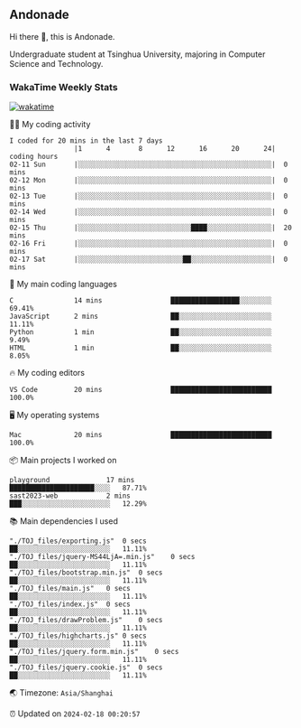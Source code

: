 ## Andonade

Hi there 👋, this is Andonade.

Undergraduate student at Tsinghua University, majoring in Computer Science and Technology.

### WakaTime Weekly Stats

[![wakatime](https://wakatime.com/badge/user/018bd8cc-ca3d-4a3e-a11d-74879d0e0c99.svg)](https://wakatime.com/@018bd8cc-ca3d-4a3e-a11d-74879d0e0c99)

🧑‍💻 My coding activity 

```text
I coded for 20 mins in the last 7 days
          		|1      4       8      12      16      20      24|	coding hours
02-11 Sun		|░░░░░░░░░░░░░░░░░░░░░░░░░░░░░░░░░░░░░░░░░░░░░░░░|	0 mins
02-12 Mon		|░░░░░░░░░░░░░░░░░░░░░░░░░░░░░░░░░░░░░░░░░░░░░░░░|	0 mins
02-13 Tue		|░░░░░░░░░░░░░░░░░░░░░░░░░░░░░░░░░░░░░░░░░░░░░░░░|	0 mins
02-14 Wed		|░░░░░░░░░░░░░░░░░░░░░░░░░░░░░░░░░░░░░░░░░░░░░░░░|	0 mins
02-15 Thu		|░░░░░░░░░░░░░░░░░░░░░░░░░░░░████░░░░░░░░░░░░░░░░|	20 mins
02-16 Fri		|░░░░░░░░░░░░░░░░░░░░░░░░░░░░░░░░░░░░░░░░░░░░░░░░|	0 mins
02-17 Sat		|░░░░░░░░░░░░░░░░░░░░░░░░░░██░░░░░░░░░░░░░░░░░░░░|	0 mins
```

🌱 My main coding languages 

```text
C              	14 mins             	█████████████████░░░░░░░░	69.41%
JavaScript     	2 mins              	██░░░░░░░░░░░░░░░░░░░░░░░	11.11%
Python         	1 min               	██░░░░░░░░░░░░░░░░░░░░░░░	9.49%
HTML           	1 min               	██░░░░░░░░░░░░░░░░░░░░░░░	8.05%
```

🔥 My coding editors 

```text
VS Code        	20 mins             	█████████████████████████	100.0%
```

🖥️ My operating systems 

```text
Mac            	20 mins             	█████████████████████████	100.0%
```

📦 Main projects I worked on 

```text
playground          	17 mins             	█████████████████████░░░░	87.71%
sast2023-web        	2 mins              	███░░░░░░░░░░░░░░░░░░░░░░	12.29%
```

📚 Main dependencies I used 

```text
"./TOJ_files/exporting.js"	0 secs              	██░░░░░░░░░░░░░░░░░░░░░░░	11.11%
"./TOJ_files/jquery-MS44LjA=.min.js"	0 secs              	██░░░░░░░░░░░░░░░░░░░░░░░	11.11%
"./TOJ_files/bootstrap.min.js"	0 secs              	██░░░░░░░░░░░░░░░░░░░░░░░	11.11%
"./TOJ_files/main.js"	0 secs              	██░░░░░░░░░░░░░░░░░░░░░░░	11.11%
"./TOJ_files/index.js"	0 secs              	██░░░░░░░░░░░░░░░░░░░░░░░	11.11%
"./TOJ_files/drawProblem.js"	0 secs              	██░░░░░░░░░░░░░░░░░░░░░░░	11.11%
"./TOJ_files/highcharts.js"	0 secs              	██░░░░░░░░░░░░░░░░░░░░░░░	11.11%
"./TOJ_files/jquery.form.min.js"	0 secs              	██░░░░░░░░░░░░░░░░░░░░░░░	11.11%
"./TOJ_files/jquery.cookie.js"	0 secs              	██░░░░░░░░░░░░░░░░░░░░░░░	11.11%
```

🌏 Timezone: `Asia/Shanghai`

⏰ Updated on `2024-02-18 00:20:57`